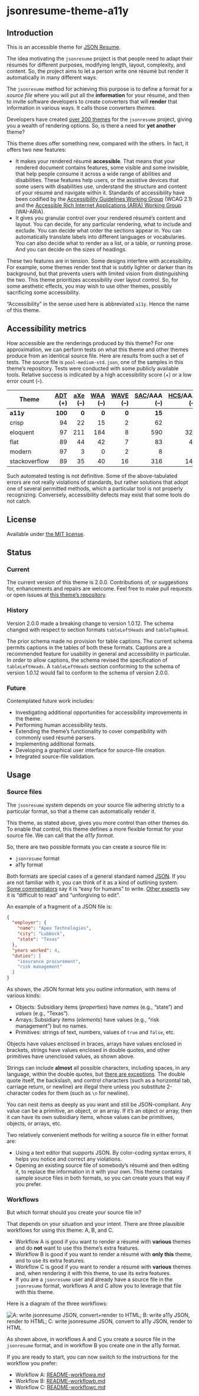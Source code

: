 # jsonresume-theme-a11y

## Introduction

This is an accessible theme for [JSON Resume](http://jsonresume.org/).

The idea motivating the `jsonresume` project is that people need to adapt their résumés for different purposes, modifying length, layout, complexity, and content. So, the project aims to let a person write one résumé but render it automatically in many different ways.

The `jsonresume` method for achieving this purpose is to define a format for a _source file_ where you will put all the **information** for your résumé, and then to invite software developers to create converters that will **render** that information in various ways. It calls those converters _themes_.

Developers have created [over 200 themes](https://www.npmjs.com/search?q=jsonresume-theme) for the `jsonresume` project, giving you a wealth of rendering options. So, is there a need for **yet another** theme?

This theme does offer something new, compared with the others. In fact, it offers two new features:

- It makes your rendered résumé **accessible**. That means that your rendered document contains features, some visible and some invisible, that help people consume it across a wide range of abilities and disabilities. These features help users, or the assistive devices that some users with disabilities use, understand the structure and content of your résumé and navigate within it. Standards of accessibility have been codified by the [Accessibility Guidelines Working Group](https://www.w3.org/TR/WCAG21/) (WCAG 2.1) and the [Accessible Rich Internet Applications (ARIA) Working Group](https://developer.mozilla.org/en-US/docs/Web/Accessibility/ARIA) (WAI-ARIA).
- It gives you granular control over your rendered résumé’s content and layout. You can decide, for any particular rendering, what to include and exclude. You can decide what order the sections appear in. You can automatically translate labels into different languages or vocabularies. You can also decide what to render as a list, or a table, or running prose. And you can decide on the sizes of headings.

These two features are in tension. Some designs interfere with accessibility. For example, some themes render text that is subtly lighter or darker than its background, but that prevents users with limited vision from distinguishing the two. This theme prioritizes accessibility over layout control. So, for some aesthetic effects, you may wish to use other themes, possibly sacrificing some accessibility.

“Accessibility” in the sense used here is abbreviated `a11y`. Hence the name of this theme.

## Accessibility metrics

How accessible are the renderings produced by this theme? For one approximation, we can perform tests on what this theme and other themes produce from an identical source file. Here are results from such a set of tests. The source file is `pool-medium-std.json`, one of the samples in this theme’s repository. Tests were conducted with some publicly available tools. Relative success is indicated by a high accessibility score (+) or a low error count (–).

Theme | [ADT](https://chrome.google.com/webstore/detail/fpkknkljclfencbdbgkenhalefipecmb) (+) | [aXe](https://chrome.google.com/webstore/detail/lhdoppojpmngadmnindnejefpokejbdd) (–) | [WAA](https://chrome.google.com/webstore/detail/kpfleokokmllclahndmochhenmhncoej) (–) | [WAVE](https://chrome.google.com/webstore/detail/jbbplnpkjmmeebjpijfedlgcdilocofh) (–) | [SAC](https://siteimprove.com/)/AAA (–) | [HCS](http://pauljadam.com/extension.html)/AAA (–)
--- | ---: | ---: | ---: | ---: | ---: | ---:
**a11y** | **100** | **0** | **0** | **0** | **15** | **0**
crisp | 94 | 22 | 15 | 2 | 62 | 2
eloquent | 97 | 211 | 184 | 8 | 590 | 328
flat | 89 | 44 | 42 | 7 | 83 | 42
modern | 97 | 3 | 0 | 2 | 8 | 2
stackoverflow | 89 | 35 | 40 | 16 | 316 | 143

Such automated testing is not definitive. Some of the above-tabulated errors are not really violations of standards, but rather solutions that adopt one of several permitted methods, which a particular tool is not properly recognizing. Conversely, accessibility defects may exist that some tools do not catch.

## License

Available under [the MIT license](http://mths.be/mit).

## Status

### Current

The current version of this theme is 2.0.0. Contributions of, or suggestions for, enhancements and repairs are welcome. Feel free to make pull requests or open issues at [this theme’s repository](https://github.com/jrpool/jsonresume-theme-a11y).

### History

Version 2.0.0 made a breaking change to version 1.0.12. The schema changed with respect to section formats `tableLeftHeads` and `tableTopHead`.

The prior schema made no provision for table captions. The current schema permits captions in the tables of both these formats. Captions are a recommended feature for usability in general and accessibility in particular. In order to allow captions, the schema revised the specification of `tableLeftHeads`. A `tableLeftHeads` section conforming to the schema of version 1.0.12 would fail to conform to the schema of version 2.0.0.

### Future

Contemplated future work includes:

- Investigating additional opportunities for accessibility improvements in the theme.
- Performing human accessibility tests.
- Extending the theme’s functionality to cover compatibility with commonly used résumé parsers.
- Implementing additional formats.
- Developing a graphical user interface for source-file creation.
- Integrated source-file validation.

## Usage

### Source files

The `jsonresume` system depends on your source file adhering strictly to a particular format, so that a theme can automatically render it.

This theme, as stated above, gives you more control than other themes do. To enable that control, this theme defines a more flexible format for your source file. We can call that the _a11y format_.

So, there are two possible formats you can create a source file in:

- `jsonresume` format
- a11y format

Both formats are special cases of a general standard named [JSON](https://en.wikipedia.org/wiki/JSON). If you are not familiar with it, you can think of it as a kind of outlining system. [Some commentators](https://www.json.org/) say it is “easy for humans” to write. [Other experts](https://github.com/arc-repos/arc-docs/blob/master/en/aws/intro-concepts.md) say it is “difficult to read” and “unforgiving to edit”.

An example of a fragment of a JSON file is:

```json
{
  "employer": {
    "name": "Apex Technologies",
    "city": "Lubbock",
    "state": "Texas"
  },
  "years worked": 4,
  "duties": [
    "insurance procurement",
    "risk management"
  ]
}
```

As shown, the JSON format lets you outline information, with items of various kinds:

- Objects: Subsidiary items (_properties_) have _names_ (e.g., “state”) and _values_ (e.g., “Texas”).
- Arrays: Subsidiary items (_elements_) have values (e.g., “risk management”) but no names.
- Primitives: strings of text, numbers, values of `true` and `false`, etc.

Objects have values enclosed in braces, arrays have values enclosed in brackets, strings have values enclosed in double quotes, and other primitives have unenclosed values, as shown above.

Strings can include **almost** all possible characters, including spaces, in any language, within the double quotes, but [there are exceptions](https://www.json.org/). The double quote itself, the backslash, and control characters (such as a horizontal tab, carriage return, or newline) are illegal there unless you substitute 2-character codes for them (such as `\n` for newline).

You can nest items as deeply as you want and still be JSON-compliant. Any value can be a primitive, an object, or an array. If it’s an object or array, then it can have its own subsidiary items, whose values can be primitives, objects, or arrays, etc.

Two relatively convenient methods for writing a source file in either format are:

- Using a text editor that supports JSON. By color-coding syntax errors, it helps you notice and correct any violations.
- Opening an existing source file of somebody’s résumé and then editing it, to replace the information in it with your own. This theme contains sample source files in both formats, so you can create yours that way if you prefer.

### Workflows

But which format should you create your source file in?

That depends on your situation and your intent. There are three plausible workflows for using this theme: A, B, and C.

- Workflow A is good if you want to render a résumé with **various** themes and do **not** want to use this theme’s extra features.
- Workflow B is good if you want to render a résumé with **only this** theme, and to use its extra features.
- Workflow C is good if you want to render a résumé with **various** themes and, when rendering it with this theme, to use its extra features.
- If you are a `jsonresume` user and already have a source file in the `jsonresume` format, workflows A and C allow you to leverage that file with this theme.

Here is a diagram of the three workflows:

![A: write jsonresume JSON, convert+render to HTML; B: write a11y JSON, render to HTML; C: write jsonresume JSON, convert to a11y JSON, render to HTML](https://jpdev.pro/jsonresume-theme-a11y/workflows.png)

As shown above, in workflows A and C you create a source file in the `jsonresume` format, and in workflow B you create one in the a11y format.

If you are ready to start, you can now switch to the instructions for the workflow you prefer:

- Workflow A: [README-workflowa.md](https://github.com/jrpool/jsonresume-theme-a11y/blob/master/README-workflowa.md)
- Workflow B: [README-workflowb.md](https://github.com/jrpool/jsonresume-theme-a11y/blob/master/README-workflowb.md)
- Workflow C: [README-workflowc.md](https://github.com/jrpool/jsonresume-theme-a11y/blob/master/README-workflowc.md)
